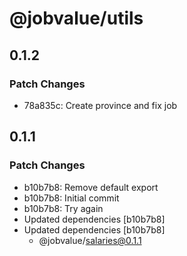 # @jobvalue/utils

## 0.1.2

### Patch Changes

- 78a835c: Create province and fix job

## 0.1.1

### Patch Changes

- b10b7b8: Remove default export
- b10b7b8: Initial commit
- b10b7b8: Try again
- Updated dependencies [b10b7b8]
- Updated dependencies [b10b7b8]
  - @jobvalue/salaries@0.1.1

